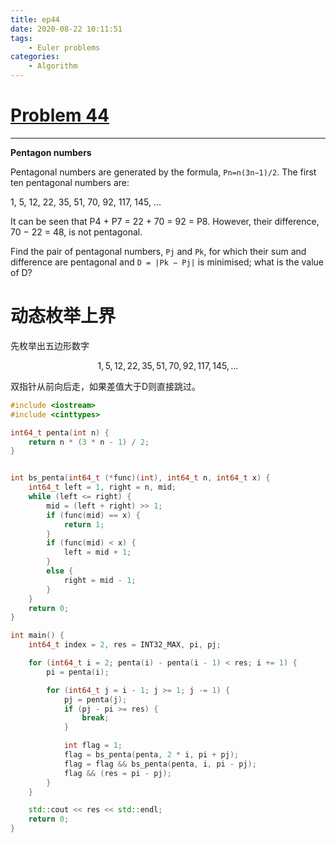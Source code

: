 ```yaml
---
title: ep44
date: 2020-08-22 10:11:51
tags: 
    - Euler problems
categories:
    - Algorithm
---
```

# [Problem 44](https://projecteuler.net/problem=44)

---

**Pentagon numbers**

Pentagonal numbers are generated by the formula, `Pn=n(3n−1)/2`. The first ten pentagonal numbers are:

1, 5, 12, 22, 35, 51, 70, 92, 117, 145, ...

It can be seen that P4 + P7 = 22 + 70 = 92 = P8. However, their difference, 70 − 22 = 48, is not pentagonal.

Find the pair of pentagonal numbers, `Pj` and `Pk`, for which their sum and difference are pentagonal and `D = |Pk − Pj|` is  minimised; what is the value of D?

# 动态枚举上界

先枚举出五边形数字

$$
1, 5, 12, 22, 35, 51, 70, 92, 117, 145, ...
$$

双指针从前向后走，如果差值大于D则直接跳过。

```c++
#include <iostream>
#include <cinttypes>

int64_t penta(int n) {
    return n * (3 * n - 1) / 2;
}


int bs_penta(int64_t (*func)(int), int64_t n, int64_t x) {
    int64_t left = 1, right = n, mid;
    while (left <= right) {
        mid = (left + right) >> 1;
        if (func(mid) == x) {
            return 1;
        }
        if (func(mid) < x) {
            left = mid + 1;
        }
        else {
            right = mid - 1;
        }
    }
    return 0;
}

int main() {
    int64_t index = 2, res = INT32_MAX, pi, pj;

    for (int64_t i = 2; penta(i) - penta(i - 1) < res; i += 1) {
        pi = penta(i);

        for (int64_t j = i - 1; j >= 1; j -= 1) {
            pj = penta(j);
            if (pj - pi >= res) {
                break;
            }

            int flag = 1;
            flag = bs_penta(penta, 2 * i, pi + pj);
            flag = flag && bs_penta(penta, i, pi - pj);
            flag && (res = pi - pj);
        }
    }

    std::cout << res << std::endl;
    return 0;
}
```
